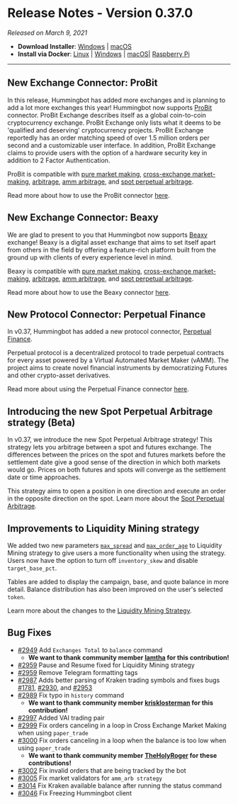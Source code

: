 # Release Notes - Version 0.37.0



_Released on March 9, 2021_

- **Download Installer**: [Windows](https://dist.hummingbot.io/hummingbot_v0.37.0_setup.exe) | [macOS](https://dist.hummingbot.io/hummingbot_v0.37.0.dmg)
- **Install via Docker**: [Linux](/installation/docker/#linuxubuntu) | [Windows](/installation/docker/#windows) | [macOS](/installation/docker/#macos)| [Raspberry Pi](/installation/raspberry-pi/#install-via-docker)

---

## New Exchange Connector: ProBit

In this release, Hummingbot has added more exchanges and is planning to add a lot more exchanges this year! Hummingbot now supports [ProBit](https://www.probit.com/) connector. ProBit Exchange describes itself as a global coin-to-coin cryptocurrency exchange. ProBit Exchange only lists what it deems to be 'qualified and deserving' cryptocurrency projects. ProBit Exchange reportedly has an order matching speed of over 1.5 million orders per second and a customizable user interface. In addition, ProBit Exchange claims to provide users with the option of a hardware security key in addition to 2 Factor Authentication.

ProBit is compatible with [pure market making](https://docs.hummingbot.io/strategies/pure-market-making/), [cross-exchange market-making](/strategies/cross-exchange-market-making/), [arbitrage](/strategies/arbitrage/), [amm arbitrage](/strategies/amm-arbitrage/), and [spot perpetual arbitrage](/strategies/spot-perpetual-arbitrage/).

Read more about how to use the ProBit connector [here](/exchanges/probit/).

## New Exchange Connector: Beaxy

We are glad to present to you that Hummingbot now supports [Beaxy](https://beaxy.com/) exchange! Beaxy is a digital asset exchange that aims to set itself apart from others in the field by offering a feature-rich platform built from the ground up with clients of every experience level in mind.

Beaxy is compatible with [pure market making](https://docs.hummingbot.io/strategies/pure-market-making/), [cross-exchange market-making](/strategies/cross-exchange-market-making/), [arbitrage](/strategies/arbitrage/), [amm arbitrage](/strategies/amm-arbitrage/), and [spot perpetual arbitrage](/strategies/spot-perpetual-arbitrage/).

Read more about how to use the Beaxy connector [here](/exchanges/beaxy/).

## New Protocol Connector: Perpetual Finance

In v0.37, Hummingbot has added a new protocol connector, [Perpetual Finance](https://perp.fi/).

Perpetual protocol is a decentralized protocol to trade perpetual contracts for every asset powered by a Virtual Automated Market Maker (vAMM). The project aims to create novel financial instruments by democratizing Futures and other crypto-asset derivatives.

Read more about using the Perpetual Finance connector [here](/exchanges/perp-fi/).

## Introducing the new Spot Perpetual Arbitrage strategy (Beta)

In v0.37, we introduce the new Spot Perpetual Arbitrage strategy! This strategy lets you arbitrage between a spot and futures exchange. The differences between the prices on the spot and futures markets before the settlement date give a good sense of the direction in which both markets would go. Prices on both futures and spots will converge as the settlement date or time approaches.

This strategy aims to open a position in one direction and execute an order in the opposite direction on the spot. Learn more about the [Spot Perpetual Arbitrage](/strategies/spot-perpetual-arbitrage/).

## Improvements to Liquidity Mining strategy

We added two new parameters [`max_spread`](/strategies/liquidity-mining/#max_spread) and [`max_order_age`](/strategies/liquidity-mining/#max_order_age) to Liquidity Mining strategy to give users a more functionality when using the strategy. Users now have the option to turn off `inventory_skew` and disable `target_base_pct`.

Tables are added to display the campaign, base, and quote balance in more detail. Balance distribution has also been improved on the user's selected `token`.

Learn more about the changes to the [Liquidity Mining Strategy](/strategies/liquidity-mining/).

## Bug Fixes

- [#2949](https://github.com/CoinAlpha/hummingbot/pull/2949) Add `Exchanges Total` to `balance` command
  - **We want to thank community member [Iamtha](https://github.com/lamtha) for this contribution!**
- [#2959](https://github.com/CoinAlpha/hummingbot/pull/2959) Pause and Resume fixed for Liquidity Mining strategy
- [#2959](https://github.com/CoinAlpha/hummingbot/pull/2979) Remove Telegram formatting tags
- [#2987](https://github.com/CoinAlpha/hummingbot/pull/2987) Adds better parsing of Kraken trading symbols and fixes bugs [#1781](https://github.com/CoinAlpha/hummingbot/issues/1781), [#2930](https://github.com/CoinAlpha/hummingbot/issues/2930), and [#2953](https://github.com/CoinAlpha/hummingbot/issues/2953)
- [#2989](https://github.com/CoinAlpha/hummingbot/pull/2989) Fix typo in `history` command
  - **We want to thank community member [krisklosterman](https://github.com/krisklosterman) for this contribution!**
- [#2997](https://github.com/CoinAlpha/hummingbot/pull/2997) Added VAI trading pair
- [#2999](https://github.com/CoinAlpha/hummingbot/pull/2999) Fix orders canceling in a loop in Cross Exchange Market Making when using `paper_trade`
- [#3000](https://github.com/CoinAlpha/hummingbot/pull/3000) Fix orders canceling in a loop when the balance is too low when using `paper_trade`
  - **We want to thank community member [TheHolyRoger](https://github.com/TheHolyRoger) for these contributions!**
- [#3002](https://github.com/CoinAlpha/hummingbot/pull/3002) Fix invalid orders that are being tracked by the bot
- [#3005](https://github.com/CoinAlpha/hummingbot/pull/3005) Fix market validators for `amm_arb strategy`
- [#3014](https://github.com/CoinAlpha/hummingbot/pull/3014) Fix Kraken available balance after running the status command
- [#3046](https://github.com/CoinAlpha/hummingbot/pull/3046) Fix Freezing Hummingbot client
